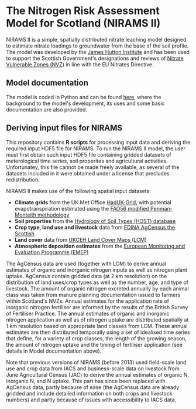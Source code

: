 # The Nitrogen Risk Assessment Model for Scotland (NIRAMS II)

NIRAMS II is a simple, spatially distributed nitrate leaching model designed to estimate nitrate loadings to groundwater from the base of the soil profile. 
The model was developed by the [James Hutton Institute](https://www.hutton.ac.uk/) and has been used to support the Scottish Government's designations and reviews of [Nitrate Vulnerable Zones (NVZ)](https://www.gov.scot/policies/agriculture-and-the-environment/nvz/) in line with the EU Nitrates Directive.


## Model documentation

The model is coded in Python and can be found [here](https://github.com/JamesSample/nirams_ii), where the background to the model's development, its uses and some basic documentation are also provided.

## Deriving input files for NIRAMS

This repository contains **R scripts** for processing input data and deriving the required input HDF5 file for NIRAMS. To run the NIRAMS II model, the user must first obtain such input HDF5 file containing gridded datasets of meterological time series, soil properites and agricultural activities. Unfortunatey, this file cannot be made freely available, as several of the datasets included in it were obtained under a license that precludes redistribution.

NIRAMS II makes use of the following spatial input datasets:
* **Climate grids** from the UK Met Office [HadUK-Grid](https://www.metoffice.gov.uk/research/climate/maps-and-data/data/haduk-grid/haduk-grid), with potential evapotranspiration estimated using the [FAO56 modified Penman-Monteith methodology](https://www.fao.org/4/x0490e/x0490e00.htm) 
* **Soil properties** from the [Hydrology of Soil Types (HOST) database](https://nora.nerc.ac.uk/id/eprint/7369/)
* **Crop type, land use and livestock** data from [EDINA AgCensus the Scottish](https://agcensus.edina.ac.uk/)
* **Land cover** data from [UKCEH Land Cover Maps (LCM)](https://www.ceh.ac.uk/data/ukceh-land-cover-maps)
* **Atmospheric deposition estimates** from the [European Monitoring and Evaluation Programme (EMEP)](https://www.emep.int/)

The AgCensus data are used (together with LCM) to derive annual estimates of organic and inorganic nitrogen inputs as well as nitrogen plant uptake. AgCensus contain gridded data (at 2 km resolution) on the distribution of land uses/crop types as well as the number, age, and type of livestock. The amount of organic nitrogen excreted annually by each animal class was taken from manure planning documentation issued to farmers within Scotland's NVZs. Annual estimates for the application rate of inorganic nitrogen fertiliser are informed by the results of the British Survey of Fertiliser Practice. The annual estimates of organic and inorganic nitrogen application as well as of nitrogen uptake are distributed spatially at 1 km resolution based on appropriate land classes from LCM. These annual estimates are then distributed temporally using a set of idealised time series that define, for a variety of crop classes, the length of the growing season, the amount of nitrogen uptake and the timing of fertiliser application (see details in Model documentation above). 

Note that previous versions of NIRAMS (before 2013) used field-scale land use and crop data from IACS and business-scale data on livestock from June Agricultural Census (JAC) to derive the annual estimates of organic N, inorganic N, and N uptake. This part has since been replaced with AgCensus data, partly because of ease (the AgCensus data are already gridded and include detailed information on both crops and livestock numbers) and partly because of issues with accessibility to IACS data. 

